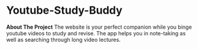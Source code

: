 # Youtube-Study-Buddy
**About The Project**
The website is your perfect companion while you binge youtube videos to study and revise. The app helps you in note-taking as well as searching through long video lectures.
